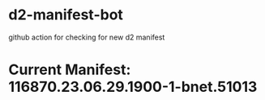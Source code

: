 # d2-manifest-bot
github action for checking for new d2 manifest

# Current Manifest: 116870.23.06.29.1900-1-bnet.51013